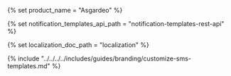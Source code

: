 {% set product_name = "Asgardeo" %}

{% set notification_templates_api_path = "notification-templates-rest-api" %}

{% set localization_doc_path = "localization" %}

{% include "../../../../includes/guides/branding/customize-sms-templates.md" %}